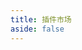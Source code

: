 ```yaml
---
title: 插件市场
aside: false
---
```


<PluginMarket :items="pluginItems" />

<script setup lang="ts">
import { pluginItems } from '@source/.vuepress/data/plugin'
</script>